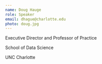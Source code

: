 ```yaml
---
name: Doug Hauge
role: Speaker
email: dhague@charlotte.edu
photo: doug.jpg
---
```

Executive Director and Professor of Practice 

School of Data Science

UNC Charlotte
